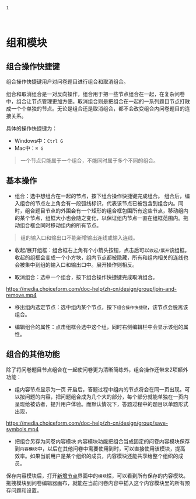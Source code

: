 ```index
1
```
```tag

```
```summary
```
# 组和模块

## 组合操作快捷键
组合操作快捷键用户对问卷题目进行组合和取消组合。

组合和取消组合是一对反向操作，组合用于把一些节点组合在一起，在复杂问卷中，组合让节点管理更加方便。取消组合则是把组合在一起的一系列题目节点打散成一个个单独的节点。无论是组合还是取消组合，都不会改变组合内问卷题目的连接关系。

具体的操作快捷键为：
+ Windows中：`Ctrl G`
+ Mac中：`⌘ G`
  
> 一个节点只能属于一个组合，不能同时属于多个不同的组合。

## 基本操作

+ 组合：选中想组合在一起的节点，按下组合操作快捷键完成组合。
组合后，编入组合的节点左上角会有一段弧线标识，代表该节点已被包含到组合内。同时，组合题目节点的外围会有一个矩形的组合框包围所有这些节点，移动组内的某个节点，组框大小也会随之变化，以保证组内节点一直在组框范围内。拖动组合框会同时移动组内的所有节点。

> 组的输入口和输出口不能新增输出连线或输入连线。

+ 收起/展开组框：组合框右上角有个小箭头按钮，点击后可以`收起/展开`该组框。
收起的组框会变成一个小方块，组内节点都被隐藏，所有和组内相关的连线也会被集中到组的输入口和输出口中。展开操作则相反。

+ 取消组合：选中一个组合，按下组合操作快捷键完成取消组合。

https://media.choiceform.com/doc-help/zh-cn/design/group/join-and-remove.mp4

+ 移出组内选定节点：选中组内某个节点，按下`组合操作快捷键`，该节点会脱离该组合。

+ 编辑组合的属性：点击组框会选中这个组，同时右侧编辑栏中会显示该组的属性。

## 组合的其他功能

除了将问卷题目节点组合在一起使问卷更为清晰简练外，组合操作还带来2项额外功能：

+ 组内容节点显示为一页
开启后，答题过程中组内的节点将会在同一页出现。可以按问题的内容，把问题组合成为几个大的部分，每个部分就能单独在一页内呈现给被访者，提升用户体验。而默认情况下，答题过程中的题目以单题形式出现，

https://media.choiceform.com/doc-help/zh-cn/design/group/save-symbols.mp4

+ 把组合另存为问卷内容模块
内容模块功能把组合当成固定的问卷内容模块保存到`内容模块`中，以后在其他问卷中需要使用到时，可以直接使用该模块，提高效率。如果当前用户是某个组织的成员，内容模块还能共享给整个组织的成员。

保存内容模块后，打开[新增节点](../layout/toolbar.md#新增节点)界面中的`模块`栏，可以看到所有保存的内容模块。拖拽模块到问卷编辑器画布，就能在当前问卷内容中插入这个内容模块里的所有预存问题和设置。
